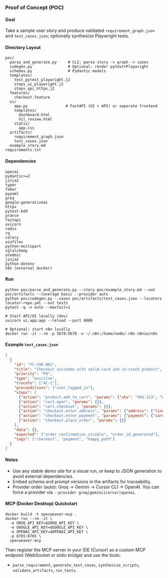 ### Proof of Concept (POC)

#### Goal
Take a sample user story and produce validated `requirement_graph.json` and `test_cases.json`; optionally synthesize Playwright tests.

#### Directory Layout

```
poc/
  parse_and_generate.py     # CLI: parse story -> graph -> cases
  codegen.py                # Optional: render pytest+Playwright
  schemas.py                # Pydantic models
  templates/
    test_pytest_playwright.j2
    steps_ui_playwright.j2
    steps_api_httpx.j2
  features/
    checkout.feature
  ui/
    app.py                 # FastAPI (UI + API) or separate frontend
    templates/
      dashboard.html
      hil_review.html
    static/
      app.css
  artifacts/
    requirement_graph.json
    test_cases.json
  example_story.md
requirements.txt
```

#### Dependencies

```
openai
pydantic>=2
jinja2
typer
faker
pyyaml
groq
google-generativeai
httpx
pytest-bdd
prance
fastapi
uvicorn
redis
rq
celery
aiofiles
python-multipart
sqlalchemy
alembic
jinja2
python-dotenv
n8n (external docker)
```

#### Run

```
python poc/parse_and_generate.py --story poc/example_story.md --out poc/artifacts --coverage basic --provider auto
python poc/codegen.py --cases poc/artifacts/test_cases.json --locators locator-repo.yml --out tests
pytest -q -n auto --maxfail=1

# Start API/UI locally (dev)
uvicorn ui.app:app --reload --port 8080

# Optional: start n8n locally
docker run -it --rm -p 5678:5678 -v ~/.n8n:/home/node/.n8n n8nio/n8n
```

#### Example `test_cases.json`

```json
[
  {
    "id": "TC-CHK-001",
    "title": "Checkout succeeds with valid card and in-stock product",
    "priority": "P0",
    "type": "positive",
    "traceTo": ["AC-1"],
    "preconditions": ["user_logged_in"],
    "steps": [
      {"action": "product.add_to_cart", "params": {"sku": "SKU-123", "qty": 1}},
      {"action": "cart.open", "params": {}},
      {"action": "cart.checkout", "params": {}},
      {"action": "checkout.enter_address", "params": {"address": {"line1": "123 Main", "city": "NYC", "zip": "10001"}}},
      {"action": "checkout.enter_payment", "params": {"payment": {"cardNumber": "4242424242424242", "expiry": "12/30", "cvv": "123"}}},
      {"action": "checkout.place_order", "params": {}}
    ],
    "data": {},
    "expected": ["order_confirmation_visible", "order_id_generated"],
    "tags": ["checkout", "payment", "happy_path"]
  }
]
```

#### Notes

- Use any stable demo site for a visual run, or keep to JSON generation to avoid external dependencies.
- Embed schema and prompt versions in the artifacts for traceability.
- Provider order (auto): Groq → Gemini → Cursor CLI → OpenAI. You can force a provider via `--provider groq|gemini|cursor|openai`.

#### MCP (Docker Desktop) Quickstart

```
docker build -t specweaver-mcp .
docker run --rm -it \
  -e GROQ_API_KEY=$GROQ_API_KEY \
  -e GOOGLE_API_KEY=$GOOGLE_API_KEY \
  -e OPENAI_API_KEY=$OPENAI_API_KEY \
  -p 8765:8765 \
  specweaver-mcp
```

Then register the MCP server in your IDE (Cursor) as a custom MCP endpoint (WebSocket or stdio bridge) and use the tools:
- `parse_requirement`, `generate_test_cases`, `synthesize_scripts`, `validate_artifacts`, `run_tests`.